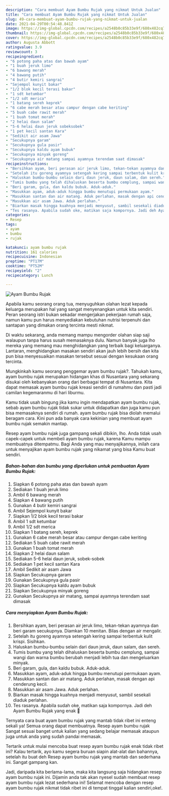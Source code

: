 ```yaml
---
description: "Cara membuat Ayam Bumbu Rujak yang nikmat Untuk Jualan"
title: "Cara membuat Ayam Bumbu Rujak yang nikmat Untuk Jualan"
slug: 49-cara-membuat-ayam-bumbu-rujak-yang-nikmat-untuk-jualan
date: 2021-04-29T00:54:48.841Z
image: https://img-global.cpcdn.com/recipes/a2548b0c85b33e9f/680x482cq70/ayam-bumbu-rujak-foto-resep-utama.jpg
thumbnail: https://img-global.cpcdn.com/recipes/a2548b0c85b33e9f/680x482cq70/ayam-bumbu-rujak-foto-resep-utama.jpg
cover: https://img-global.cpcdn.com/recipes/a2548b0c85b33e9f/680x482cq70/ayam-bumbu-rujak-foto-resep-utama.jpg
author: Augusta Abbott
ratingvalue: 3.9
reviewcount: 3
recipeingredient:
- "6 potong paha atas dan bawah ayam"
- "1 buah jeruk limo"
- "6 bawang merah"
- "4 bawang putih"
- "4 butir kemiri sangrai"
- "Sejempol kunyit bakar"
- "1/2 blok kecil terasi bakar"
- "1 sdt ketumbar"
- "1/2 sdt merica"
- "1 batang sereh keprek"
- "6 cabe merah besar atau campur dengan cabe keriting"
- "5 buah cabe rawit merah"
- "1 buah tomat merah"
- "2 helai daun salam"
- "5-6 helai daun jeruk sobeksobek"
- "1 pet kecil santan Kara"
- "Sedikit air asam Jawa"
- "Secukupnya garam"
- "Secukupnya gula pasir"
- "Secukupnya kaldu ayam bubuk"
- "Secukupnya minyak goreng"
- "Secukupnya air matang sampai ayamnya terendam saat dimasak"
recipeinstructions:
- "Bersihkan ayam, beri perasan air jeruk limo, tekan-tekan ayamnya dan beri garam secukupnya. Diamkan 10 menitan. Bilas dengan air mengalir."
- "Setelah itu goreng ayamnya setengah kering sampai terbentuk kulit krispi. Sisihkan."
- "Haluskan bumbu-bumbu selain dari daun jeruk, daun salam, dan sereh."
- "Tumis bumbu yang telah dihaluskan beserta bumbu cemplung, sampai wangi dan warna bumbu berubah menjadi lebih tua dan mengeluarkan minyak."
- "Beri garam, gula, dan kaldu bubuk. Aduk-aduk."
- "Masukkan ayam, aduk-aduk hingga bumbu menutupi permukaan ayam."
- "Masukkan santan dan air matang. Aduk perlahan, masak dengan api cenderung kecil."
- "Masukkan air asam Jawa. Aduk perlahan."
- "Biarkan masak hingga kuahnya menjadi menyusut, sambil sesekali diaduk perlahan."
- "Tes rasanya. Apabila sudah oke, matikan saja kompornya. Jadi deh Ayam Bumbu Rujak yang enak 🤤"
categories:
- Resep
tags:
- ayam
- bumbu
- rujak

katakunci: ayam bumbu rujak 
nutrition: 161 calories
recipecuisine: Indonesian
preptime: "PT17M"
cooktime: "PT52M"
recipeyield: "2"
recipecategory: Lunch

---
```



![Ayam Bumbu Rujak](https://img-global.cpcdn.com/recipes/a2548b0c85b33e9f/680x482cq70/ayam-bumbu-rujak-foto-resep-utama.jpg)

Apabila kamu seorang orang tua, menyuguhkan olahan lezat kepada keluarga merupakan hal yang sangat menyenangkan untuk kita sendiri. Peran seorang istri bukan sekadar mengerjakan pekerjaan rumah saja, namun kamu pun harus menyediakan kebutuhan nutrisi terpenuhi dan santapan yang dimakan orang tercinta mesti nikmat.

Di waktu  sekarang, anda memang mampu mengorder olahan siap saji walaupun tanpa harus susah memasaknya dulu. Namun banyak juga lho mereka yang memang mau menghidangkan yang terbaik bagi keluarganya. Lantaran, menghidangkan masakan sendiri akan jauh lebih bersih dan kita pun bisa menyesuaikan masakan tersebut sesuai dengan kesukaan orang tercinta. 



Mungkinkah kamu seorang penggemar ayam bumbu rujak?. Tahukah kamu, ayam bumbu rujak merupakan hidangan khas di Nusantara yang sekarang disukai oleh kebanyakan orang dari berbagai tempat di Nusantara. Kita dapat memasak ayam bumbu rujak kreasi sendiri di rumahmu dan pasti jadi camilan kegemaranmu di hari liburmu.

Kamu tidak usah bingung jika kamu ingin mendapatkan ayam bumbu rujak, sebab ayam bumbu rujak tidak sukar untuk didapatkan dan juga kamu pun bisa memasaknya sendiri di rumah. ayam bumbu rujak bisa diolah memalui beragam cara. Kini pun ada banyak cara kekinian yang membuat ayam bumbu rujak semakin mantap.

Resep ayam bumbu rujak juga gampang sekali dibikin, lho. Anda tidak usah capek-capek untuk membeli ayam bumbu rujak, karena Kamu mampu membuatnya ditempatmu. Bagi Anda yang mau menyajikannya, inilah cara untuk menyajikan ayam bumbu rujak yang nikamat yang bisa Kamu buat sendiri.

<!--inarticleads1-->

##### Bahan-bahan dan bumbu yang diperlukan untuk pembuatan Ayam Bumbu Rujak:

1. Siapkan 6 potong paha atas dan bawah ayam
1. Sediakan 1 buah jeruk limo
1. Ambil 6 bawang merah
1. Siapkan 4 bawang putih
1. Gunakan 4 butir kemiri sangrai
1. Ambil Sejempol kunyit bakar
1. Siapkan 1/2 blok kecil terasi bakar
1. Ambil 1 sdt ketumbar
1. Ambil 1/2 sdt merica
1. Siapkan 1 batang sereh, keprek
1. Gunakan 6 cabe merah besar atau campur dengan cabe keriting
1. Sediakan 5 buah cabe rawit merah
1. Gunakan 1 buah tomat merah
1. Siapkan 2 helai daun salam
1. Sediakan 5-6 helai daun jeruk, sobek-sobek
1. Sediakan 1 pet kecil santan Kara
1. Ambil Sedikit air asam Jawa
1. Siapkan Secukupnya garam
1. Gunakan Secukupnya gula pasir
1. Siapkan Secukupnya kaldu ayam bubuk
1. Siapkan Secukupnya minyak goreng
1. Gunakan Secukupnya air matang, sampai ayamnya terendam saat dimasak




<!--inarticleads2-->

##### Cara menyiapkan Ayam Bumbu Rujak:

1. Bersihkan ayam, beri perasan air jeruk limo, tekan-tekan ayamnya dan beri garam secukupnya. Diamkan 10 menitan. Bilas dengan air mengalir.
1. Setelah itu goreng ayamnya setengah kering sampai terbentuk kulit krispi. Sisihkan.
1. Haluskan bumbu-bumbu selain dari daun jeruk, daun salam, dan sereh.
1. Tumis bumbu yang telah dihaluskan beserta bumbu cemplung, sampai wangi dan warna bumbu berubah menjadi lebih tua dan mengeluarkan minyak.
1. Beri garam, gula, dan kaldu bubuk. Aduk-aduk.
1. Masukkan ayam, aduk-aduk hingga bumbu menutupi permukaan ayam.
1. Masukkan santan dan air matang. Aduk perlahan, masak dengan api cenderung kecil.
1. Masukkan air asam Jawa. Aduk perlahan.
1. Biarkan masak hingga kuahnya menjadi menyusut, sambil sesekali diaduk perlahan.
1. Tes rasanya. Apabila sudah oke, matikan saja kompornya. Jadi deh Ayam Bumbu Rujak yang enak 🤤




Ternyata cara buat ayam bumbu rujak yang mantab tidak ribet ini enteng sekali ya! Semua orang dapat membuatnya. Resep ayam bumbu rujak Sangat sesuai banget untuk kalian yang sedang belajar memasak ataupun juga untuk anda yang sudah pandai memasak.

Tertarik untuk mulai mencoba buat resep ayam bumbu rujak enak tidak ribet ini? Kalau tertarik, ayo kamu segera buruan siapin alat-alat dan bahannya, setelah itu buat deh Resep ayam bumbu rujak yang mantab dan sederhana ini. Sangat gampang kan. 

Jadi, daripada kita berlama-lama, maka kita langsung saja hidangkan resep ayam bumbu rujak ini. Dijamin anda tak akan nyesel sudah membuat resep ayam bumbu rujak lezat sederhana ini! Selamat mencoba dengan resep ayam bumbu rujak nikmat tidak ribet ini di tempat tinggal kalian sendiri,oke!.


